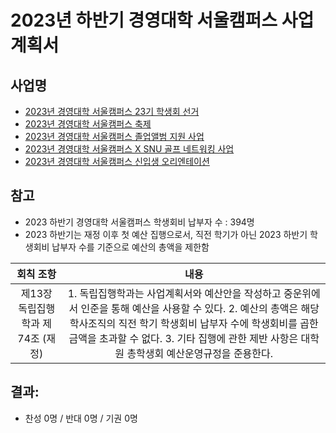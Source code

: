 2023년 하반기 경영대학 서울캠퍼스 사업계획서
===

## 사업명
- [2023년 경영대학 서울캠퍼스 23기 학생회 선거](선거.md) 
- [2023년 경영대학 서울캠퍼스 축제](축제.md) 
- [2023년 경영대학 서울캠퍼스 졸업앨범 지원 사업](졸업앨범.md) 
- [2023년 경영대학 서울캠퍼스 X SNU 골프 네트워킹 사업](골프.md) 
- [2023년 경영대학 서울캠퍼스 신입생 오리엔테이션](신입생.md) 
## 참고
- 2023 하반기 경영대학 서울캠퍼스 학생회비 납부자 수 : 394명
- 2023 하반기는 재정 이후 첫 예산 집행으로서, 직전 학기가 아닌 2023 하반기 학생회비 납부자 수를 기준으로 예산의 총액을 제한함
  
|  회칙 조항  |  내용 |
|:---:|:---:|
| 제13장 독립집행학과 제74조 (재정) | 1. 독립집행학과는 사업계획서와 예산안을 작성하고 중운위에서 인준을 통해 예산을 사용할 수 있다. 2. 예산의 총액은 해당 학사조직의 직전 학기 학생회비 납부자 수에 학생회비를 곱한 금액을 초과할 수 없다. 3. 기타 집행에 관한 제반 사항은 대학원 총학생회 예산운영규정을 준용한다. |

## 결과:
- 찬성 0명 / 반대 0명 / 기권 0명
